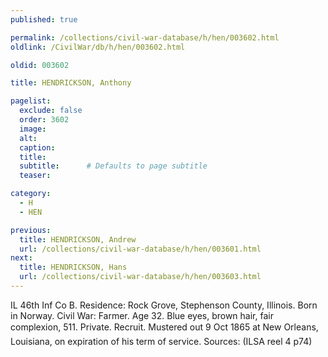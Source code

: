 ```yaml
---
published: true

permalink: /collections/civil-war-database/h/hen/003602.html
oldlink: /CivilWar/db/h/hen/003602.html

oldid: 003602

title: HENDRICKSON, Anthony

pagelist:
  exclude: false
  order: 3602
  image: 
  alt:
  caption:
  title:
  subtitle:      # Defaults to page subtitle
  teaser:

category: 
  - H 
  - HEN

previous:
  title: HENDRICKSON, Andrew
  url: /collections/civil-war-database/h/hen/003601.html  
next:
  title: HENDRICKSON, Hans
  url: /collections/civil-war-database/h/hen/003603.html   
---
```

IL 46th Inf Co B. Residence: Rock Grove, Stephenson County, Illinois. Born in Norway. Civil War: Farmer. Age 32. Blue eyes, brown hair, fair complexion, 5&#146;11&#148;. Private. Recruit. Mustered out 9 Oct 1865 at New Orleans, Louisiana, on expiration of his term of service. Sources: (ILSA reel 4 p74)